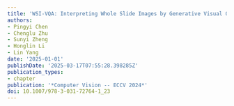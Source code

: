 ```yaml
---
title: 'WSI-VQA: Interpreting Whole Slide Images by Generative Visual Question Answering'
authors:
- Pingyi Chen
- Chenglu Zhu
- Sunyi Zheng
- Honglin Li
- Lin Yang
date: '2025-01-01'
publishDate: '2025-03-17T07:55:28.398285Z'
publication_types:
- chapter
publication: '*Computer Vision -- ECCV 2024*'
doi: 10.1007/978-3-031-72764-1_23
---
```

